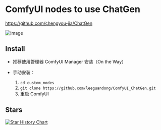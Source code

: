 # ComfyUI nodes to use ChatGen 

https://github.com/chengyou-jia/ChatGen

![image](workflow(5).png)

## Install

- 推荐使用管理器 ComfyUI Manager 安装（On the Way）

- 手动安装：
    1. `cd custom_nodes`
    2. `git clone https://github.com/leeguandong/ComfyUI_ChatGen.git`
    3. 重启 ComfyUI


## Stars

[![Star History Chart](https://api.star-history.com/svg?repos=leeguandong/ComfyUI_ChatGen&type=Date)](https://star-history.com/#leeguandong/ComfyUI_ChatGen&Date)





